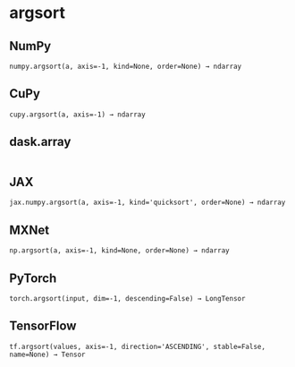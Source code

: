 # argsort

## NumPy

```
numpy.argsort(a, axis=-1, kind=None, order=None) → ndarray
```

## CuPy

```
cupy.argsort(a, axis=-1) → ndarray
```

## dask.array

```

```

## JAX

```
jax.numpy.argsort(a, axis=-1, kind='quicksort', order=None) → ndarray
```

## MXNet

```
np.argsort(a, axis=-1, kind=None, order=None) → ndarray
```

## PyTorch

```
torch.argsort(input, dim=-1, descending=False) → LongTensor
```

## TensorFlow

```
tf.argsort(values, axis=-1, direction='ASCENDING', stable=False, name=None) → Tensor
```
